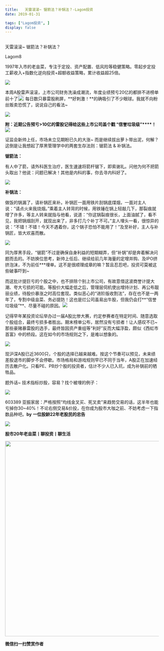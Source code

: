 ```yaml
---
title:   天雷滚滚~ 锯箭法？补锅法？-Lagom投资
date: 2019-01-31

tags: ["Lagom投资", ]
display: false
---
```



## 



天雷滚滚~ 锯箭法？补锅法？




Lagom8




1997年入市的老韭菜，专注于定投、资产配置、低风险等稳健策略。零起步定投工薪收入+指数化逆向投资+超额收益策略，累计收益超25倍。




<img src="https://mmbiz.qpic.cn/mmbiz_png/ZB4WjgjLjJW3KtDibicU3BB1HNQ9lDS2M5oGRnchkNPRzYsc0Ua6CIu7rZH3vAficcBEPYHU9ZTPqkic1sicT8CaxQQ/640?wx_fmt=png" data-type="png" class="" data-ratio="0.05776173285198556" data-w="554"/>



本周A股雷声滚滚，上市公司财务洗澡成潮流，年度业绩预亏20亿的都排不进榜单前十了<img src="https://res.wx.qq.com/mpres/htmledition/images/icon/common/emotion_panel/smiley/smiley_27.png" data-ratio="1" data-w="20" style="display:inline-block;width:20px;vertical-align:text-bottom;"/>&nbsp;每日数只暴雷股刷屏，**好刺激！**的确吸引了不少眼球。我就不向粉丝贩卖恐慌了，说说自己的看法~

<img class="" data-copyright="0" data-ratio="1.8235294117647058" data-s="300,640" src="https://mmbiz.qpic.cn/mmbiz_png/ZB4WjgjLjJXQhArsawiaq748NuIuGmOJyV4J7HDQvcK5oZFcbxiae9kHSLUsxQvYn5sGYX1SpqxCYh6ZtaBSyfaA/640?wx_fmt=png" data-type="png" data-w="425" style=""/>

**附：**近期公告预亏&gt;10亿的雷股记得给这些上市公司盖个戳&nbsp;**“信誉垃圾级”****！**<img src="https://mmbiz.qpic.cn/mmbiz_png/ZB4WjgjLjJW3KtDibicU3BB1HNQ9lDS2M5oGRnchkNPRzYsc0Ua6CIu7rZH3vAficcBEPYHU9ZTPqkic1sicT8CaxQQ/640?wx_fmt=png" data-type="png" class="" data-ratio="0.05776173285198556" data-w="554" style="white-space: normal;"/>

证监会新帅上任，市场未立见期盼已久的大涨~ 而是继续拔出萝卜带出泥，何解？这倒是让我想起了厚黑管理学中的两套生存法则：锯箭法 &amp; 补锅法。



**锯箭法：**

有人中了箭，请外科医生治疗，医生速速将箭杆锯下，即索谢礼。问他为何不把箭头取出？他说：问题已解决！其他是内科的事，你去寻内科好了。

<img class="" data-copyright="0" data-ratio="0.6" data-s="300,640" src="https://mmbiz.qpic.cn/mmbiz_jpg/ZB4WjgjLjJXQhArsawiaq748NuIuGmOJyXib6wOCqUahETqlNghf89qYib0m68VAwzHCibuRqicK7uuUibBLlRSBTpibw/640?wx_fmt=jpeg" data-type="jpeg" data-w="450" style=""/>

**补锅法：**

做饭的锅漏了，请补锅匠来补。补锅匠一面用铁片刮锅底煤烟，一面对主人说：“请点火来我烧烟。”乘着主人转背的时候，用铁锤在锅上轻敲几下，那裂痕就增了许多，等主人转来就指与他看，说道：“你这锅裂痕很长，上面油腻了，看不见，我把锅烟刮开，就现出来了，非多打几个补丁不可。”主人埋头一看，很惊异的说：“不错！不错！今天不遇着你，这个锅子恐怕不能用了！”及至补好，主人与补锅匠，皆大欢喜而散。



<img class="" data-copyright="0" data-ratio="0.7015625" data-s="300,640" src="https://mmbiz.qpic.cn/mmbiz_jpg/ZB4WjgjLjJXQhArsawiaq748NuIuGmOJyFxbh6oS6oAKhjYu8vmtTrZSexW0iaiaZKVncNhAyUUhCEkQKSHHbaEjg/640?wx_fmt=jpeg" data-type="jpeg" data-w="640" style=""/>



同为厚黑手段，“锯箭”不过是确保自身利益的短期糊弄，但“补锅”却是奔着解决问题而去的。不妨换位思考，新帅上任后、继续给前几年海量的定增并购、及IPO挤挤泡沫，不为前任***埋单。这不是很顺理成章的嘛？暂且忍忍吧，投资可莫被这些破事吓到~

而这批计提巨亏的个股之中，也不排除个别上市公司，有故意借这波商誉计提大潮、夸大亏损的可能。等股价大幅走低之后，管理层伺机使出增持计划、再公布靓丽业绩，待股价暴涨之时高位套现。类似恶心的“进阶版收割法”，存在也不是一两年了，专割中级韭菜、务必提防！这也是烂公司虽易出牛股，但我仍会打**“信誉垃圾级”**、尽量不碰的原因。<img src="https://mmbiz.qpic.cn/mmbiz_png/ZB4WjgjLjJW3KtDibicU3BB1HNQ9lDS2M5oGRnchkNPRzYsc0Ua6CIu7rZH3vAficcBEPYHU9ZTPqkic1sicT8CaxQQ/640?wx_fmt=png" data-type="png" class="" data-ratio="0.05776173285198556" data-w="554" style="text-align: center;white-space: normal;"/>

记得早年某投资论坛举办过一届A股比惨大赛，约定参赛者在特定时间、随意选取个股组合，最终亏损多者胜出。期末榜单公布，居然没有亏损者！让人感叹不已~ 那些豪赌暴雷股的选手，最终皆因资产重组等“利好”反而大幅浮盈，颇似《西虹市首富》中的桥段。这在如今的市场规则之下，是难以想象的。

<img class="" data-ratio="0.5741857659831122" src="https://mmbiz.qpic.cn/mmbiz_jpg/ZB4WjgjLjJXQhArsawiaq748NuIuGmOJyThCDJAKrcF0RzMWSjasbPzWVUbCl1RDIykRvW4IU0nDC0P7hWmx6hw/640?wx_fmt=jpeg" data-type="jpeg" data-w="829"/>

现沪深A股已近3600只，个股的选择已越来越难。按这个节奏可以预见，未来绩差股退市的脚步不会停歇。市场格局和游戏规则早已不同于当年，A股正在加速经历去散户化。只看PE、PB炒个股的投资者，估计不少人已入坑，成为补锅前的牺牲品。



题外话~ 技术指标炒股，容易？找个被埋的例子：

<img class="" data-copyright="0" data-ratio="0.5203761755485894" data-s="300,640" src="https://mmbiz.qpic.cn/mmbiz_png/ZB4WjgjLjJXQhArsawiaq748NuIuGmOJyyUia6Pnm327BotGUFzDwPg6zC6ItGuF4kHf6csETTZ3gzc6OVwCbX5Q/640?wx_fmt=png" data-type="png" data-w="638" style=""/>

603389 亚振家居：严格按照“均线金叉买、死叉卖”来趋势交易的话，这半年也能亏掉你30~40%！不论右侧交易&amp;价投，在你成为股市大咖之前、不妨考虑一下指数品种吧。**by** **一位股龄22年老股民的忠告**

<img src="https://mmbiz.qpic.cn/mmbiz_png/ZB4WjgjLjJW3KtDibicU3BB1HNQ9lDS2M5oGRnchkNPRzYsc0Ua6CIu7rZH3vAficcBEPYHU9ZTPqkic1sicT8CaxQQ/640?wx_fmt=png" data-type="png" class="" data-ratio="0.05776173285198556" data-w="554"/>

**股市20年老韭菜丨聊投资丨聊生活**

<img class="" data-copyright="0" data-ratio="0.390625" data-s="300,640" data-type="png" data-w="640" src="https://mmbiz.qpic.cn/mmbiz_png/ZB4WjgjLjJW3KtDibicU3BB1HNQ9lDS2M5AHEoeiaz0dQ4NfIRjBMuXvyJn8dXWm7ftklb0xqheiaMia0zbkyMJiaKzA/640?wx_fmt=png" style="box-sizing: border-box !important;word-wrap: break-word !important;visibility: visible !important;width: 640px !important;"/>


**微信扫一扫赞赏作者**